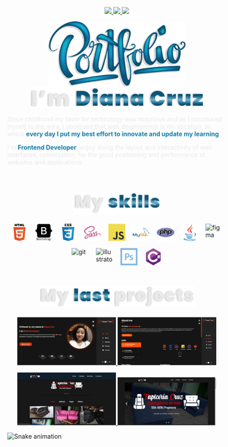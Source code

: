 <p align="center">
  <a href="https://www.instagram.com/coding_girl503/" target="_blank">
    <img src="https://img.shields.io/badge/-Instagram-%23E4405F?style=for-the-badge&logo=instagram&logoColor=white">
  </a>
  <a href="mailto:saravcruz1501@gmail.com" target="_blank">
    <img src="https://img.shields.io/badge/-Gmail-%23333?style=for-the-badge&logo=gmail&logoColor=white">
  </a>
  <a href="https://www.linkedin.com/in/dianacruzpro/" target="_blank">
    <img src="https://img.shields.io/badge/-LinkedIn-%230077B5?style=for-the-badge&logo=linkedin&logoColor=white">
  </a> 
</p>

<div align="center"">
  <a href="https://dianacruz.pro/" title="dianacruz.pro">
    <img style="display:block" height="150px" src="portfolio.png">
  </a>
  <img src="name.png">
</div>

<p style="color:#E9E9E9">Since childhood my taste for technology was notorious and as I introduced myself to the area, I observed that web development is my vocation, in which <strong style="color:#107EAB;"> every day I put my best effort to innovate and update my learning</strong>.</p>
<p style="color:#E9E9E9">
I'm <strong style="color:#107EAB;">Frontend Developer</strong>, enjoy doing the layout and interactivity of web interfaces, optimization, for the good positioning and performance of websites and applications.</p>

<br>
<h2 align="center">
  <img height="50px" src="skills.png">
</h2>
<div style="display: flex; flex-flow:row wrap; gap:1rem; justify-content:center;">
  <img align="center" alt="html5" width="40" height="40" src="https://raw.githubusercontent.com/devicons/devicon/master/icons/html5/html5-original-wordmark.svg"/>
  <img align="center" alt="bootstrap" width="40" src="https://raw.githubusercontent.com/devicons/devicon/master/icons/bootstrap/bootstrap-plain-wordmark.svg" />
  <img align="center" alt="css3" width="40" height="40" src="https://raw.githubusercontent.com/devicons/devicon/master/icons/css3/css3-original-wordmark.svg"/>
  <img align="center" alt="sass" width="40" height="40" src="https://raw.githubusercontent.com/devicons/devicon/master/icons/sass/sass-original.svg"/>
  <img align="center" alt="javascript" width="40" height="40" src="https://raw.githubusercontent.com/devicons/devicon/master/icons/javascript/javascript-original.svg"/>
  <img align="center" alt="mysql" width="40" height="40" src="https://raw.githubusercontent.com/devicons/devicon/master/icons/mysql/mysql-original-wordmark.svg"/>
  <img align="center" alt="php"/ width="40" height="40" src="https://raw.githubusercontent.com/devicons/devicon/master/icons/php/php-original.svg">
  <img align="center" alt="java" width="40" height="40" src="https://raw.githubusercontent.com/devicons/devicon/master/icons/java/java-original.svg"/>
  <img align="center" alt="figma" width="40" height="40" src="https://www.vectorlogo.zone/logos/figma/figma-icon.svg"/> 
  <img align="center" alt="git" width="40" height="40" src="https://www.vectorlogo.zone/logos/git-scm/git-scm-icon.svg"/>
  <img align="center" alt="illustrator" width="40" height="40" src="https://www.vectorlogo.zone/logos/adobe_illustrator/adobe_illustrator-icon.svg"/> 
  <img align="center" alt="photoshop" width="40" height="40" src="https://raw.githubusercontent.com/devicons/devicon/master/icons/photoshop/photoshop-line.svg"/>
  <img align="center" alt="csharp" width="40" height="40" src="https://raw.githubusercontent.com/devicons/devicon/master/icons/csharp/csharp-original.svg"/>
</div>

<br>

<h2 align="center">
    <img height="50px" src="lastprojects.png">
</h2>
<p align="center">
  <a href="https://github.com/dianacruzpro/DianaCruz-Portfolio" title="Portfolio Website | Diana Cruz">
      <img width="45%" src="website-portfolio.webp">
  </a>
  <a href="https://github.com/koalba/DisneyPlus_Copycat" title="Portfolio Website | Diana Cruz">
      <img width="45%" src="website-portfolio2.png">
  </a>
</p>
<p align="center">
  <a href="https://github.com/dianacruzpro/SitioWeb-Tapiceria" title="Upholstery WebSite | Diana Cruz">
      <img width="45%" src="tapiceria.webp"></img>
      <img width="45%" src="tapiceria2.png"></img>
  </a>
</p>

![Snake animation](https://github.com/dianacruzpro/dianacruzpro/blob/output/github-contribution-grid-snake.svg)
